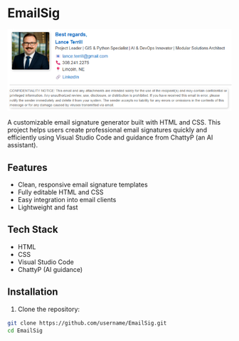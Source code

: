 # EmailSig

![EmailSig Demo](screenshot.png)


A customizable email signature generator built with HTML and CSS. This project helps users create professional email signatures quickly and efficiently using Visual Studio Code and guidance from ChattyP (an AI assistant).

## Features

- Clean, responsive email signature templates
- Fully editable HTML and CSS
- Easy integration into email clients
- Lightweight and fast

## Tech Stack

- HTML
- CSS
- Visual Studio Code
- ChattyP (AI guidance)

## Installation

1. Clone the repository:

```bash
git clone https://github.com/username/EmailSig.git
cd EmailSig
